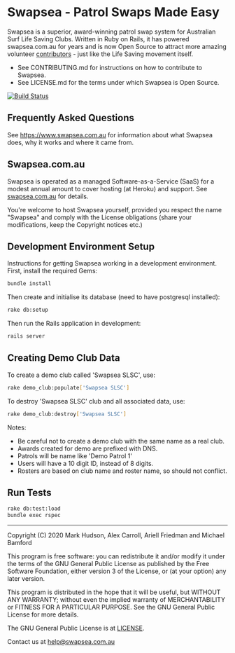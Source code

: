 # Swapsea - Patrol Swaps Made Easy

Swapsea is a superior, award-winning patrol swap system for Australian Surf Life Saving Clubs. Written in Ruby on Rails, it has powered swapsea.com.au for years and is now Open Source to attract more amazing volunteer [contributors](https://github.com/Swapsea/swapsea/graphs/contributors) - just like the Life Saving movement itself.

- See CONTRIBUTING.md for instructions on how to contribute to Swapsea.
- See LICENSE.md for the terms under which Swapsea is Open Source.

[![Build Status](https://travis-ci.com/Swapsea/swapsea.svg?branch=staging)](https://travis-ci.com/Swapsea/swapsea)

## Frequently Asked Questions

See <https://www.swapsea.com.au> for information about what Swapsea does, why it works and where it came from.

## Swapsea.com.au

Swapsea is operated as a managed Software-as-a-Service (SaaS) for a modest annual amount to cover hosting (at Heroku) and support. See [swapsea.com.au](https://www.swapsea.com.au) for details.

You're welcome to host Swapsea yourself, provided you respect the name "Swapsea" and comply with the License obligations (share your modifications, keep the Copyright notices etc.)

## Development Environment Setup

Instructions for getting Swapsea working in a development environment.
First, install the required Gems:

```bash
bundle install
```

Then create and initialise its database (need to have postgresql installed):

```bash
rake db:setup
```

Then run the Rails application in development:

```bash
rails server
```

## Creating Demo Club Data

To create a demo club called 'Swapsea SLSC', use:

```bash
rake demo_club:populate['Swapsea SLSC']
```

To destroy 'Swapsea SLSC' club and all associated data, use:

```bash
rake demo_club:destroy['Swapsea SLSC']
```

Notes:

- Be careful not to create a demo club with the same name as a real club.
- Awards created for demo are prefixed with DNS.
- Patrols will be name like 'Demo Patrol 1'
- Users will have a 10 digit ID, instead of 8 digits.
- Rosters are based on club name and roster name, so should not conflict.

## Run Tests

```bash
rake db:test:load
bundle exec rspec
```

---

Copyright (C) 2020 Mark Hudson, Alex Carroll, Ariell Friedman and Michael Bamford

This program is free software: you can redistribute it and/or modify
it under the terms of the GNU General Public License as published by
the Free Software Foundation, either version 3 of the License, or
(at your option) any later version.

This program is distributed in the hope that it will be useful,
but WITHOUT ANY WARRANTY; without even the implied warranty of
MERCHANTABILITY or FITNESS FOR A PARTICULAR PURPOSE. See the
GNU General Public License for more details.

The GNU General Public License is at [LICENSE](LICENSE).

Contact us at help@swapsea.com.au

